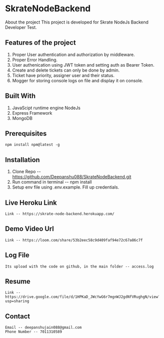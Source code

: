 # SkrateNodeBackend
About the project
This project is developed for Skrate NodeJs Backend Developer Test.

## Features of the project
1. Proper User authentication and authorization by middleware.
2. Proper Error Handling.
3. User authenication using JWT token and setting auth as Bearer Token.
4. Create and delete tickets can only be done by admin.
5. Ticket have priority, assigner user and their status.
6. Mogger for storing console logs on file and display it on console. 

## Built With
1. JavaScipt runtime engine NodeJs
2. Express Framework
3. MongoDB

## Prerequisites
    npm install npm@latest -g
    
## Installation
1. Clone Repo -- https://github.com/Deepanshu088/SkrateNodeBackend.git
2. Run command in terminal  -- npm install
3. Setup env file using .env.example. Fill up credentials.

## Live Heroku Link
    Link -- https://skrate-node-backend.herokuapp.com/
    
## Demo Video Url
    Link -- https://loom.com/share/53b2eec58c9d409faf94e72c67a86c7f
 
## Log File
    Its upload with the code on github, in the main folder -- access.log

## Resume
    Link -- https://drive.google.com/file/d/1HPKaD_JWcYwG6r7mgnWJ2gdNfVRughgN/view?usp=sharing

## Contact
    Email -- deepanshujain088@gmail.com
    Phone Number -- 7011310589
    
    
